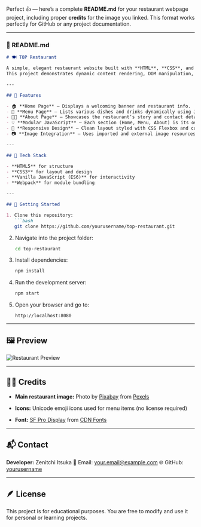 Perfect 👍 — here’s a complete **README.md** for your restaurant webpage project, including proper **credits** for the image you linked.
This format works perfectly for GitHub or any project documentation.

---

### 📄 **README.md**

````markdown
# 🍽️ TOP Restaurant

A simple, elegant restaurant website built with **HTML**, **CSS**, and **JavaScript** — using modular JS files for different sections (Home, Menu, About).  
This project demonstrates dynamic content rendering, DOM manipulation, and modular design without relying on frameworks.

---

## 🌟 Features

- 🏠 **Home Page** — Displays a welcoming banner and restaurant info.  
- 🍕 **Menu Page** — Lists various dishes and drinks dynamically using JavaScript.  
- 👨‍🍳 **About Page** — Showcases the restaurant’s story and contact details.  
- 💡 **Modular JavaScript** — Each section (Home, Menu, About) is its own module.  
- 🎨 **Responsive Design** — Clean layout styled with CSS Flexbox and custom colors.  
- 📷 **Image Integration** — Uses imported and external image resources.

---

## 🧠 Tech Stack

- **HTML5** for structure  
- **CSS3** for layout and design  
- **Vanilla JavaScript (ES6)** for interactivity  
- **Webpack** for module bundling  

---

## 🚀 Getting Started

1. Clone this repository:
   ```bash
   git clone https://github.com/yourusername/top-restaurant.git
````

2. Navigate into the project folder:

   ```bash
   cd top-restaurant
   ```
3. Install dependencies:

   ```bash
   npm install
   ```
4. Run the development server:

   ```bash
   npm start
   ```
5. Open your browser and go to:

   ```
   http://localhost:8080
   ```

---

## 🖼️ Preview

![Restaurant Preview](https://images.pexels.com/photos/260922/pexels-photo-260922.jpeg)

---

## 🧑‍🎨 Credits

* **Main restaurant image:**
  Photo by [Pixabay](https://www.pexels.com/@pixabay/)
  from [Pexels](https://www.pexels.com/photo/260922/)

* **Icons:**
  Unicode emoji icons used for menu items (no license required)

* **Font:**
  [SF Pro Display](https://fonts.cdnfonts.com/css/sf-pro-display) from [CDN Fonts](https://www.cdnfonts.com)

---

## 📬 Contact

**Developer:** Zenitchi Itsuka
📧 Email: [your.email@example.com](mailto:your.email@example.com)
🌐 GitHub: [yourusername](https://github.com/yourusername)

---

## 🪶 License

This project is for educational purposes.
You are free to modify and use it for personal or learning projects.

```
